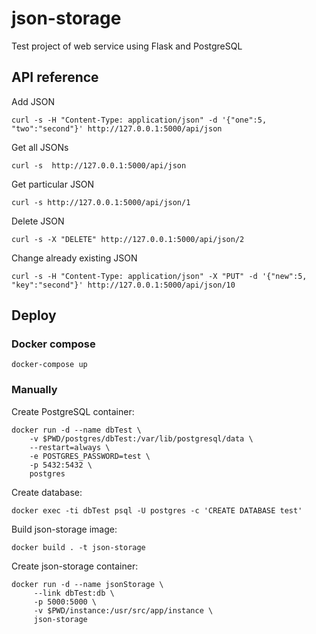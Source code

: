 # json-storage
Test project of web service using Flask and PostgreSQL


## API reference

Add JSON
~~~
curl -s -H "Content-Type: application/json" -d '{"one":5, "two":"second"}' http://127.0.0.1:5000/api/json
~~~

Get all JSONs
~~~
curl -s  http://127.0.0.1:5000/api/json
~~~

Get particular JSON
~~~
curl -s http://127.0.0.1:5000/api/json/1
~~~

Delete JSON
~~~
curl -s -X "DELETE" http://127.0.0.1:5000/api/json/2
~~~

Change already existing JSON
~~~
curl -s -H "Content-Type: application/json" -X "PUT" -d '{"new":5, "key":"second"}' http://127.0.0.1:5000/api/json/10
~~~


## Deploy

### Docker compose

~~~
docker-compose up
~~~

### Manually

Create PostgreSQL container:
~~~
docker run -d --name dbTest \
    -v $PWD/postgres/dbTest:/var/lib/postgresql/data \
    --restart=always \
    -e POSTGRES_PASSWORD=test \
    -p 5432:5432 \
    postgres
~~~

Create database:
~~~
docker exec -ti dbTest psql -U postgres -c 'CREATE DATABASE test'
~~~

Build json-storage image:
~~~
docker build . -t json-storage
~~~

Create json-storage container:
~~~
docker run -d --name jsonStorage \
     --link dbTest:db \
     -p 5000:5000 \
     -v $PWD/instance:/usr/src/app/instance \
     json-storage
~~~
